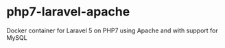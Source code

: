 # php7-laravel-apache
Docker container for Laravel 5 on PHP7 using Apache and with support for MySQL
